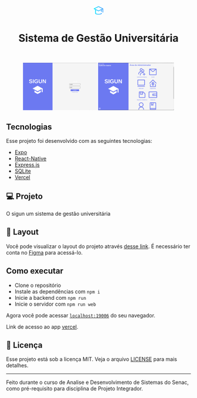 <h1 align="center">
  <img alt="sigun" title="sigun" src=".github/favicon.png" width="5%" />
</h1>

<p align="center">
  <h1 align="center">Sistema de Gestão Universitária</h1>
</p>

<br>

<p align="center">
  <img alt="Sigun" src=".github/login.png" width="40%">
  <img alt="Sigun" src=".github/logged-area.png" width="41%">
</p>

##  Tecnologias

Esse projeto foi desenvolvido com as seguintes tecnologias:

- [Expo](https://expo.dev/)
- [React-Native](https://reactnative.dev/)
- [Express.js](https://expressjs.com/)
- [SQLite](https://www.sqlite.org/index.html)
- [Vercel](https://vercel.com/)

## 💻 Projeto

O sigun um sistema de gestão universitária

## 🔖 Layout

Você pode visualizar o layout do projeto através [desse link](https://www.figma.com/file/YornGTzkkOesqn62DlP52f/PI---Grupo-04?type=design&node-id=0-1&mode=design). É necessário ter conta no [Figma](http://figma.com/) para acessá-lo.

## Como executar

- Clone o repositório
- Instale as dependências com `npm i`
- Inicie a backend com `npm run`
- Inicie o servidor com `npm run web`

Agora você pode acessar [`localhost:19006`](http://localhost:19006/) do seu navegador.

Link de acesso ao app [vercel](https://sigun.vercel.app/).

## 📄 Licença

Esse projeto está sob a licença MIT. Veja o arquivo [LICENSE](LICENSE.md) para mais detalhes.

---

Feito durante o curso de Analise e Desenvolvimento de Sistemas do Senac, como pré-requisito para disciplina de Projeto Integrador. 
